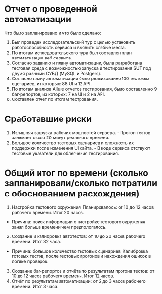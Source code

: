 # Отчет о проведенной автоматизации
Что было запланировано и что было сделано:
1. Был проведен исследовательский тур с целью установить работоспособность сервиса и выявить слабые места.
2. По итогам ислледовательского тура был составлен план автоматизации веб сервиса.
3. Согласно заданию и плану автоматизации, была разработана тестовая среда с возможностью запуска и тестирования SUT под двумя разными СУБД (MySQL и Postgers).
4. Согласно плану автоматизации было реализованно 100 тестовых сценариев, из которых: 88 UI и 12 API.
5. По итогам анализа Allure отчетов тестирования, было составленно 9 баг-репортов, из которых: 7 на UI и 2 на API.
6. Составлен отчет по итогам тестрования.
# Сработавшие риски
1. Излишняя загрузка рабочих мощностей сервера. - Прогон тестов занимает около 20 минут реального времени.
2. Большое количество тестовых сценариев и сложность их поддержки после изменения UI сайта. - В коде сервиса отствуют тестовые указатели для облегчения тестирования.
# Общий итог по времени (сколько запланировали/сколько потратили с обоснованием расхождения)
1. Настройка тестового окружения: Планировалось: от 10 до 12 часов рабочего времени. Итог 20 часов. 
+ Причина: поиск информации о настройке тестового окружения занял больше времени чем предпологалось.
2. Создание и калибровка автотестов: от 10 до 20 часов рабочего времени. Итог 32 часа. 
+ Причина: большое количество тестовых сценариев. Калибровка готовых тестов, после тестовых прогонов и нахождения ошибок в логике проверок.
3. Создание баг-репортов и отчёта по результатам прогона тестов: от 10 до 12 часов рабочего времени. Итог 12 часов.
4. Отчёт по результатам автоматизации: от 2 до 3 часов рабочего времени. Итог 3 часа.
